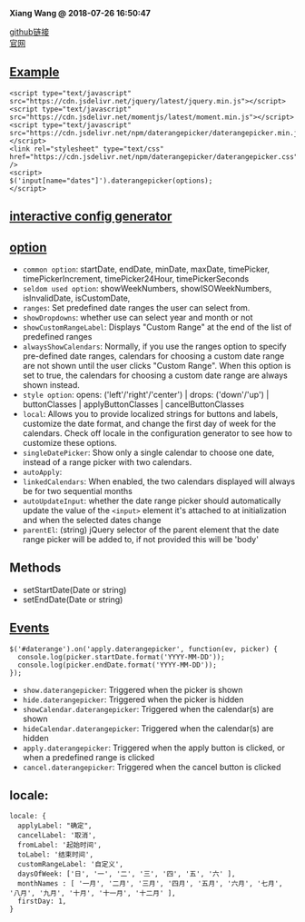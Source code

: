 **Xiang Wang @ 2018-07-26 16:50:47**

[github链接][1]  
[官网][2]
## [Example](./daterangepicker.html)
```
<script type="text/javascript" src="https://cdn.jsdelivr.net/jquery/latest/jquery.min.js"></script>
<script type="text/javascript" src="https://cdn.jsdelivr.net/momentjs/latest/moment.min.js"></script>
<script type="text/javascript" src="https://cdn.jsdelivr.net/npm/daterangepicker/daterangepicker.min.js"></script>
<link rel="stylesheet" type="text/css" href="https://cdn.jsdelivr.net/npm/daterangepicker/daterangepicker.css" />
<script>
$('input[name="dates"]').daterangepicker(options);
</script>
```

## [interactive config generator](http://www.daterangepicker.com/#config)
## [option](http://www.daterangepicker.com/#options)
* `common option`: startDate, endDate, minDate, maxDate, timePicker, timePickerIncrement, timePicker24Hour, timePickerSeconds
* `seldom used option`: showWeekNumbers, showISOWeekNumbers, isInvalidDate, isCustomDate, 
* `ranges`: Set predefined date ranges the user can select from.
* `showDropdowns`: whether use can select year and month or not
* `showCustomRangeLabel`: Displays "Custom Range" at the end of the list of predefined ranges
* `alwaysShowCalendars`: Normally, if you use the ranges option to specify pre-defined date ranges, calendars for choosing a custom date range are not shown until the user clicks "Custom Range". When this option is set to true, the calendars for choosing a custom date range are always shown instead.
* `style option`: opens: ('left'/'right'/'center') | drops: ('down'/'up') | buttonClasses | applyButtonClasses | cancelButtonClasses 
* `local`: Allows you to provide localized strings for buttons and labels, customize the date format, and change the first day of week for the calendars. Check off locale in the configuration generator to see how to customize these options.
* `singleDatePicker`:  Show only a single calendar to choose one date, instead of a range picker with two calendars.
* `autoApply`: 
* `linkedCalendars`: When enabled, the two calendars displayed will always be for two sequential months
* `autoUpdateInput`: whether the date range picker should automatically update the value of the `<input>` element it's attached to at initialization and when the selected dates change
* `parentEl`: (string) jQuery selector of the parent element that the date range picker will be added to, if not provided this will be 'body'

## Methods
* setStartDate(Date or string)
* setEndDate(Date or string)

## [Events](http://www.daterangepicker.com/#events)
```
$('#daterange').on('apply.daterangepicker', function(ev, picker) {
  console.log(picker.startDate.format('YYYY-MM-DD'));
  console.log(picker.endDate.format('YYYY-MM-DD'));
});
```
* `show.daterangepicker`: Triggered when the picker is shown
* `hide.daterangepicker`: Triggered when the picker is hidden
* `showCalendar.daterangepicker`: Triggered when the calendar(s) are shown
* `hideCalendar.daterangepicker`: Triggered when the calendar(s) are hidden
* `apply.daterangepicker`: Triggered when the apply button is clicked, or when a predefined range is clicked
* `cancel.daterangepicker`: Triggered when the cancel button is clicked

## locale:
```
locale: {
  applyLabel: "确定",
  cancelLabel: '取消',
  fromLabel: '起始时间',
  toLabel: '结束时间',
  customRangeLabel: '自定义',
  daysOfWeek: ['日', '一', '二', '三', '四', '五', '六' ],
  monthNames : [ '一月', '二月', '三月', '四月', '五月', '六月', '七月', '八月', '九月', '十月', '十一月', '十二月' ],
  firstDay: 1,
}
```


[1]: https://github.com/dangrossman/daterangepicker
[2]: http://www.daterangepicker.com/

